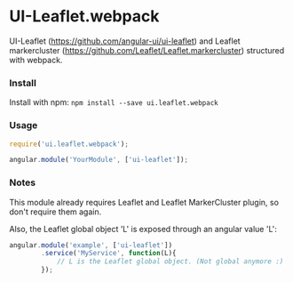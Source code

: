 UI-Leaflet.webpack
=====================

UI-Leaflet (https://github.com/angular-ui/ui-leaflet) and Leaflet markercluster (https://github.com/Leaflet/Leaflet.markercluster) structured with webpack.


### Install

Install with npm: `npm install --save ui.leaflet.webpack`

### Usage

```javascript
require('ui.leaflet.webpack');

angular.module('YourModule', ['ui-leaflet']);
```

### Notes
This module already requires Leaflet and Leaflet MarkerCluster plugin, so don't require them again. 

Also, the Leaflet global object 'L' is exposed through an angular value 'L':

```javascript
angular.module('example', ['ui-leaflet'])
        .service('MyService', function(L){
            // L is the Leaflet global object. (Not global anymore :)
        });
```
